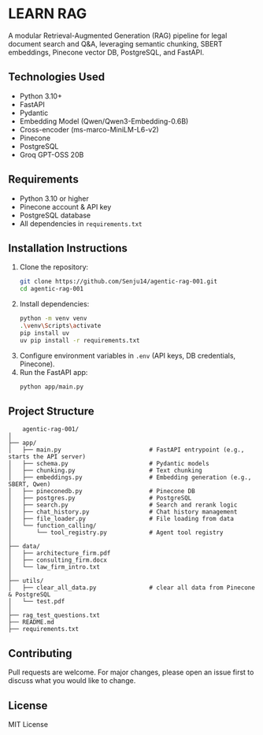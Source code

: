 # LEARN RAG

A modular Retrieval-Augmented Generation (RAG) pipeline for legal document search and Q&A, leveraging semantic chunking, SBERT embeddings, Pinecone vector DB, PostgreSQL, and FastAPI.

## Technologies Used

- Python 3.10+
- FastAPI
- Pydantic
- Embedding Model (Qwen/Qwen3-Embedding-0.6B)
- Cross-encoder (ms-marco-MiniLM-L6-v2)
- Pinecone
- PostgreSQL
- Groq GPT-OSS 20B

## Requirements

- Python 3.10 or higher
- Pinecone account & API key
- PostgreSQL database
- All dependencies in `requirements.txt`

## Installation Instructions

1. Clone the repository:
   ```bash
   git clone https://github.com/Senju14/agentic-rag-001.git
   cd agentic-rag-001
   ```
2. Install dependencies:
   ```bash
   python -m venv venv
   .\venv\Scripts\activate
   pip install uv
   uv pip install -r requirements.txt
   ```
3. Configure environment variables in `.env` (API keys, DB credentials, Pinecone).
4. Run the FastAPI app:
   ```bash
   python app/main.py
   ```

## Project Structure

```
	agentic-rag-001/
│
├── app/
│   ├── main.py                 		# FastAPI entrypoint (e.g., starts the API server)
│   ├── schema.py               		# Pydantic models
│   ├── chunking.py             		# Text chunking
│   ├── embeddings.py           		# Embedding generation (e.g., SBERT, Qwen)
│   ├── pineconedb.py           		# Pinecone DB
│   ├── postgres.py             		# PostgreSQL
│   ├── search.py               		# Search and rerank logic
│   ├── chat_history.py         		# Chat history management
│   ├── file_loader.py          		# File loading from data
│   └── function_calling/
│       └── tool_registry.py    		# Agent tool registry
│
├── data/
│   ├── architecture_firm.pdf
│   ├── consulting_firm.docx
│   └── law_firm_intro.txt
│
├── utils/
│   ├── clear_all_data.py       		# clear all data from Pinecone & PostgreSQL
│   └── test.pdf
│
├── rag_test_questions.txt
├── README.md
├── requirements.txt
```

## Contributing

Pull requests are welcome. For major changes, please open an issue first to discuss what you would like to change.

## License

MIT License
